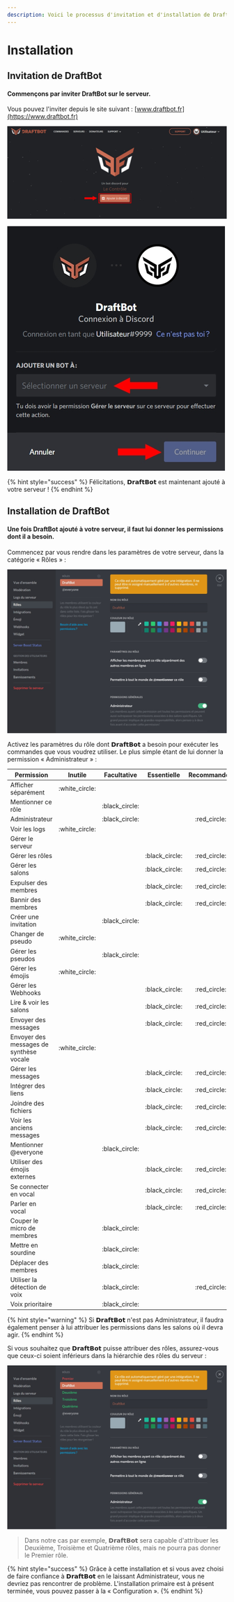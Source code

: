 ```yaml
---
description: Voici le processus d'invitation et d'installation de DraftBot.
---
```


# Installation

## Invitation de **DraftBot**

#### Commençons par inviter **DraftBot** sur le serveur.

Vous pouvez l'inviter depuis le site suivant : [www.draftbot.fr](https://www.draftbot.fr)

![Cliquez sur « Ajouter à Discord »](.gitbook/assets/invitationdraftbot.jpg)

![Connectez-vous si nécessaire puis choisissez votre serveur. Enfin, cliquez sur « Autoriser ».](.gitbook/assets/ajoutdraftbot.jpg)

{% hint style="success" %}
Félicitations, 𝗗𝗿𝗮𝗳𝘁𝗕𝗼𝘁 est maintenant ajouté à votre serveur !
{% endhint %}

## Installation de DraftBot

#### Une fois DraftBot ajouté à votre serveur, il faut lui donner les permissions dont il a besoin.

Commencez par vous rendre dans les paramètres de votre serveur, dans la catégorie « Rôles » :

![](.gitbook/assets/draftbot.jpg)

Activez les paramètres du rôle dont 𝗗𝗿𝗮𝗳𝘁𝗕𝗼𝘁 a besoin pour exécuter les commandes que vous voudrez utiliser. Le plus simple étant de lui donner la permission « Administrateur » :

| Permission                              |     Inutile     |   Facultative   |   Essentielle   |  Recommandée  |
| --------------------------------------- | :-------------: | :-------------: | :-------------: | :-----------: |
| Afficher séparément                     | :white\_circle: |                 |                 |               |
| Mentionner ce rôle                      |                 | :black\_circle: |                 |               |
| Administrateur                          |                 | :black\_circle: |                 | :red\_circle: |
| Voir les logs                           | :white\_circle: |                 |                 |               |
| Gérer le serveur                        |                 |                 |                 |               |
| Gérer les rôles                         |                 |                 | :black\_circle: | :red\_circle: |
| Gérer les salons                        |                 |                 | :black\_circle: | :red\_circle: |
| Expulser des membres                    |                 |                 | :black\_circle: | :red\_circle: |
| Bannir des membres                      |                 |                 | :black\_circle: | :red\_circle: |
| Créer une invitation                    |                 | :black\_circle: |                 |               |
| Changer de pseudo                       | :white\_circle: |                 |                 |               |
| Gérer les pseudos                       |                 | :black\_circle: |                 |               |
| Gérer les émojis                        | :white\_circle: |                 |                 |               |
| Gérer les Webhooks                      |                 |                 | :black\_circle: | :red\_circle: |
| Lire & voir les salons                  |                 |                 | :black\_circle: | :red\_circle: |
| Envoyer des messages                    |                 |                 | :black\_circle: | :red\_circle: |
| Envoyer des messages de synthèse vocale | :white\_circle: |                 |                 |               |
| Gérer les messages                      |                 |                 | :black\_circle: | :red\_circle: |
| Intégrer des liens                      |                 |                 | :black\_circle: | :red\_circle: |
| Joindre des fichiers                    |                 |                 | :black\_circle: | :red\_circle: |
| Voir les anciens messages               |                 |                 | :black\_circle: | :red\_circle: |
| Mentionner @everyone                    |                 | :black\_circle: |                 |               |
| Utiliser des émojis externes            |                 |                 | :black\_circle: | :red\_circle: |
| Se connecter en vocal                   |                 |                 | :black\_circle: | :red\_circle: |
| Parler en vocal                         |                 |                 | :black\_circle: | :red\_circle: |
| Couper le micro de membres              |                 | :black\_circle: |                 |               |
| Mettre en sourdine                      |                 | :black\_circle: |                 |               |
| Déplacer des membres                    |                 | :black\_circle: |                 |               |
| Utiliser la détection de voix           |                 | :black\_circle: |                 | :red\_circle: |
| Voix prioritaire                        |                 | :black\_circle: |                 |               |

{% hint style="warning" %}
Si 𝗗𝗿𝗮𝗳𝘁𝗕𝗼𝘁 n'est pas Administrateur, il faudra également penser à lui attribuer les permissions dans les salons où il devra agir.
{% endhint %}

Si vous souhaitez que 𝗗𝗿𝗮𝗳𝘁𝗕𝗼𝘁 puisse attribuer des rôles, assurez-vous que ceux-ci soient inférieurs dans la hiérarchie des rôles du serveur :

![DraftBot est positionné en dessous du rôle Premier dans la hiérarchie des rôles.](<.gitbook/assets/draftbot (1).jpg>)

> Dans notre cas par exemple, 𝗗𝗿𝗮𝗳𝘁𝗕𝗼𝘁 sera capable d'attribuer les Deuxième, Troisième et Quatrième rôles, mais ne pourra pas donner le Premier rôle.

{% hint style="success" %}
Grâce à cette installation et si vous avez choisi de faire confiance à 𝗗𝗿𝗮𝗳𝘁𝗕𝗼𝘁 en le laissant Administrateur, vous ne devriez pas rencontrer de problème. L'installation primaire est à présent terminée, vous pouvez passer à la « Configuration ».
{% endhint %}

